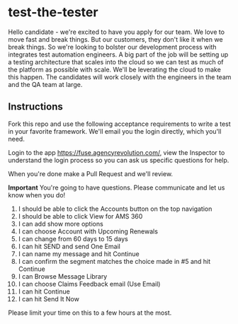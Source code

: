 # test-the-tester
Hello candidate - we're excited to have you apply for our team. We love to move fast and break things. But our customers, they don't like it when we break things. So we're looking to bolster our development process with integrates test automation engineers. A big part of the job will be setting up a testing architecture that scales into the cloud so we can test as much of the platform as possible with scale. We'll be leverating the cloud to make this happen. The candidates will work closely with the engineers in the team and the QA team at large. 

## Instructions

Fork this repo and use the following acceptance requirements to write a test in your favorite framework. We'll email you the login directly, which you'll need.

Login to the app https://fuse.agencyrevolution.com/, view the Inspector to understand the login process so you can ask us specific questions for help. 

When you're done make a Pull Request and we'll review.

**Important** You're going to have questions. Please communicate and let us know when you do!

1. I should be able to click the Accounts button on the top navigation
2. I should be able to click View for AMS 360
3. I can add show more options 
4. I can choose Account with Upcoming Renewals
5. I can change from 60 days to 15 days
6. I can hit SEND and send One Email
7. I can name my message and hit Continue
8. I can confirm the segment matches the choice made in #5 and hit Continue
9. I can Browse Message Library
10. I can choose Claims Feedback email (Use Email)
11. I can hit Continue
12. I can hit Send It Now

Please limit your time on this to a few hours at the most.
